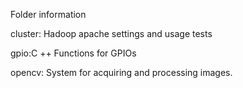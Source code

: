 Folder information

  cluster: Hadoop apache settings and usage tests

  gpio:C ++ Functions for GPIOs

  opencv: System for acquiring and processing images.
